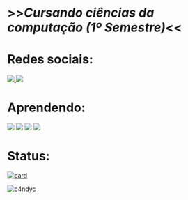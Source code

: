 # >>***__Cursando ciências da computação (1º Semestre)__***<<

# Redes sociais:

<a href="https://www.instagram.com/c4ndy_dev/?next=%2F">
  <img src="https://img.shields.io/badge/Instagram-E4405F?style=for-the-badge&logo=instagram&logoColor=white" /> 
</a>
<a href="https://github.com/C4ndyC">
  <img src="https://img.shields.io/badge/GitHub-100000?style=for-the-badge&logo=github&logoColor=white" />
</a>

# Aprendendo:

<img src="https://img.shields.io/badge/C-00599C?style=for-the-badge&logo=c&logoColor=white"/>
<img src="https://img.shields.io/badge/HTML5-E34F26?style=for-the-badge&logo=html5&logoColor=white"/>
<img src="https://img.shields.io/badge/JavaScript-323330?style=for-the-badge&logo=javascript&logoColor=F7DF1E"/>
<img src="https://img.shields.io/badge/CSS3-1572B6?style=for-the-badge&logo=css3&logoColor=white"/>

# Status:

[![card](https://github-readme-stats.vercel.app/api?username=c4ndyc&theme=dark&show_icons=true)](https://github.com/anuraghazra/github-readme-stats)

[![c4ndyc](https://github-readme-stats.vercel.app/api/top-langs/?username=c4ndyc&hide=html&layout=compact=true&theme=dark)](https://github.com/anuraghazra/github-readme-stats)
